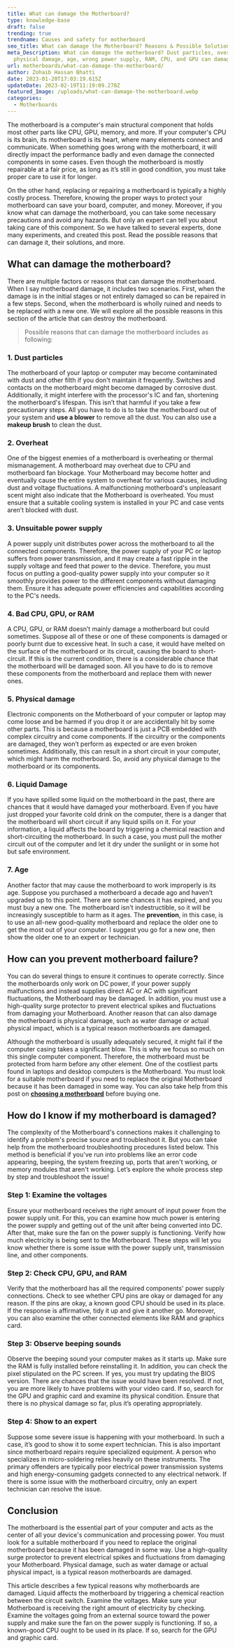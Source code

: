 ```yaml
---
title: What can damage the Motherboard?
type: knowledge-base
draft: false
trending: true
trendname: Causes and safety for motherboard
seo_title: What can damage the Motherboard? Reasons & Possible Solutions
meta_Description: What can damage the motherboard? Dust particles, overheating,
  physical damage, age, wrong power supply, RAM, CPU, and GPU can damage a mobo.
url: motherboards/what-can-damage-the-motherboard/
author: Zohaib Hassan Bhatti
date: 2023-01-20T17:03:19.615Z
updateDate: 2023-02-19T11:19:09.278Z
featured_Image: /uploads/what-can-damage-the-motherboard.webp
categories:
  - Motherboards
---
```

The motherboard is a computer's main structural component that holds most other parts like CPU, GPU, memory, and more. If your computer's CPU is its brain, its motherboard is its heart, where many elements connect and communicate. When something goes wrong with the motherboard, it will directly impact the performance badly and even damage the connected components in some cases. Even though the motherboard is mostly repairable at a fair price, as long as it’s still in good condition, you must take proper care to use it for longer.

On the other hand, replacing or repairing a motherboard is typically a highly costly process. Therefore, knowing the proper ways to protect your motherboard can save your board, computer, and money. Moreover, if you know what can damage the motherboard, you can take some necessary precautions and avoid any hazards. But only an expert can tell you about taking care of this component. So we have talked to several experts, done many experiments, and created this post. Read the possible reasons that can damage it, their solutions, and more.  

## What can damage the motherboard?

There are multiple factors or reasons that can damage the motherboard. When I say motherboard damage, it includes two scenarios. First, when the damage is in the initial stages or not entirely damaged so can be repaired in a few steps. Second, when the motherboard is wholly ruined and needs to be replaced with a new one. We will explore all the possible reasons in this section of the article that can destroy the motherboard.

> Possible reasons that can damage the motherboard includes as following:

### 1. Dust particles

The motherboard of your laptop or computer may become contaminated with dust and other filth if you don't maintain it frequently. Switches and contacts on the motherboard might become damaged by corrosive dust. Additionally, it might interfere with the processor's IC and fan, shortening the motherboard's lifespan. This isn’t that harmful if you take a few precautionary steps. All you have to do is to take the motherboard out of your system and **use a blower** to remove all the dust. You can also use a **makeup brush** to clean the dust. 

### 2. Overheat

One of the biggest enemies of a motherboard is overheating or thermal mismanagement. A motherboard may overheat due to CPU and motherboard fan blockage. Your Motherboard may become hotter and eventually cause the entire system to overheat for various causes, including dust and voltage fluctuations. A malfunctioning motherboard's unpleasant scent might also indicate that the Motherboard is overheated. You must ensure that a suitable cooling system is installed in your PC and case vents aren’t blocked with dust. 

### 3. Unsuitable power supply

A power supply unit distributes power across the motherboard to all the connected components. Therefore, the power supply of your PC or laptop suffers from power transmission, and it may create a fast ripple in the supply voltage and feed that power to the device. Therefore, you must focus on putting a good-quality power supply into your computer so it smoothly provides power to the different components without damaging them. Ensure it has adequate power efficiencies and capabilities according to the PC's needs. 

### 4. Bad CPU, GPU, or RAM

A CPU, GPU, or RAM doesn’t mainly damage a motherboard but could sometimes. Suppose all of these or one of these components is damaged or poorly burnt due to excessive heat. In such a case, it would have melted on the surface of the motherboard or its circuit, causing the board to short-circuit. If this is the current condition, there is a considerable chance that the motherboard will be damaged soon. All you have to do is to remove these components from the motherboard and replace them with newer ones. 

### 5. Physical damage

Electronic components on the Motherboard of your computer or laptop may come loose and be harmed if you drop it or are accidentally hit by some other parts. This is because a motherboard is just a PCB embedded with complex circuitry and come components. If the circuitry or the components are damaged, they won’t perform as expected or are even broken sometimes. Additionally, this can result in a short circuit in your computer, which might harm the motherboard. So, avoid any physical damage to the motherboard or its components. 

### 6. Liquid Damage

If you have spilled some liquid on the motherboard in the past, there are chances that it would have damaged your motherboard. Even if you have just dropped your favorite cold drink on the computer, there is a danger that the motherboard will short circuit if any liquid spills on it. For your information, a liquid affects the board by triggering a chemical reaction and short-circuiting the motherboard. In such a case, you must pull the mother circuit out of the computer and let it dry under the sunlight or in some hot but safe environment. 

### 7. Age

Another factor that may cause the motherboard to work improperly is its age. Suppose you purchased a motherboard a decade ago and haven’t upgraded up to this point. There are some chances it has expired, and you must buy a new one. The motherboard isn't indestructible, so it will be increasingly susceptible to harm as it ages. The **prevention**, in this case, is to use an all-new good-quality motherboard and replace the older one to get the most out of your computer. I suggest you go for a new one, then show the older one to an expert or technician. 

## How can you prevent motherboard failure? 

You can do several things to ensure it continues to operate correctly. Since the motherboards only work on DC power, if your power supply malfunctions and instead supplies direct AC or AC with significant fluctuations, the Motherboard may be damaged. In addition, you must use a high-quality surge protector to prevent electrical spikes and fluctuations from damaging your Motherboard. Another reason that can also damage the motherboard is physical damage, such as water damage or actual physical impact, which is a typical reason motherboards are damaged.

Although the motherboard is usually adequately secured, it might fail if the computer casing takes a significant blow. This is why we focus so much on this single computer component. Therefore, the motherboard must be protected from harm before any other element. One of the costliest parts found in laptops and desktop computers is the Motherboard. You must look for a suitable motherboard if you need to replace the original Motherboard because it has been damaged in some way. You can also take help from this post on **[choosing a motherboard](https://pcideaz.com/motherboards/how-to-choose-motherboard/)** before buying one.

## How do I know if my motherboard is damaged?

The complexity of the Motherboard's connections makes it challenging to identify a problem's precise source and troubleshoot it. But you can take help from the motherboard troubleshooting procedures listed below. This method is beneficial if you've run into problems like an error code appearing, beeping, the system freezing up, ports that aren't working, or memory modules that aren't working. Let’s explore the whole process step by step and troubleshoot the issue!

### Step 1: Examine the voltages

Ensure your motherboard receives the right amount of input power from the power supply unit. For this, you can examine how much power is entering the power supply and getting out of the unit after being converted into DC. After that, make sure the fan on the power supply is functioning. Verify how much electricity is being sent to the Motherboard. These steps will let you know whether there is some issue with the power supply unit, transmission line, and other components. 

### Step 2: Check CPU, GPU, and RAM

Verify that the motherboard has all the required components' power supply connections. Check to see whether CPU pins are okay or damaged for any reason. If the pins are okay, a known good CPU should be used in its place. If the response is affirmative, tidy it up and give it another go. Moreover, you can also examine the other connected elements like RAM and graphics card.

### Step 3: Observe beeping sounds 

Observe the beeping sound your computer makes as it starts up. Make sure the RAM is fully installed before reinstalling it. In addition, you can check the pixel stipulated on the PC screen. If yes, you must try updating the BIOS version. There are chances that the issue would have been resolved. If not, you are more likely to have problems with your video card. If so, search for the GPU and graphic card and examine its physical condition. Ensure that there is no physical damage so far, plus it’s operating appropriately. 

### Step 4: Show to an expert

Suppose some severe issue is happening with your motherboard. In such a case, it’s good to show it to some expert technician. This is also important since motherboard repairs require specialized equipment. A person who specializes in micro-soldering relies heavily on these instruments. The primary offenders are typically poor electrical power transmission systems and high energy-consuming gadgets connected to any electrical network. If there is some issue with the motherboard circuitry, only an expert technician can resolve the issue. 

## Conclusion

The motherboard is the essential part of your computer and acts as the center of all your device's communication and processing power. You must look for a suitable motherboard if you need to replace the original motherboard because it has been damaged in some way. Use a high-quality surge protector to prevent electrical spikes and fluctuations from damaging your Motherboard. Physical damage, such as water damage or actual physical impact, is a typical reason motherboards are damaged.

This article describes a few typical reasons why motherboards are damaged. Liquid affects the motherboard by triggering a chemical reaction between the circuit switch. Examine the voltages. Make sure your Motherboard is receiving the right amount of electricity by checking. Examine the voltages going from an external source toward the power supply and make sure the fan on the power supply is functioning. If so, a known-good CPU ought to be used in its place. If so, search for the GPU and graphic card.